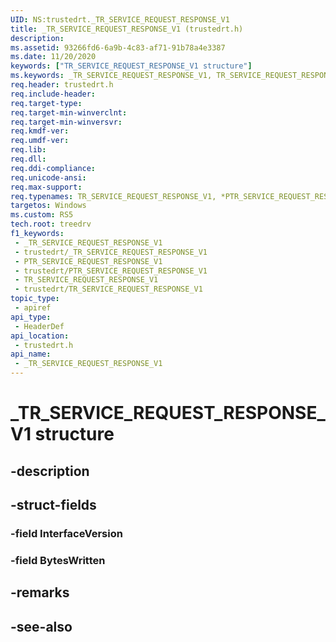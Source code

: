 ```yaml
---
UID: NS:trustedrt._TR_SERVICE_REQUEST_RESPONSE_V1
title: _TR_SERVICE_REQUEST_RESPONSE_V1 (trustedrt.h)
description: 
ms.assetid: 93266fd6-6a9b-4c83-af71-91b78a4e3387
ms.date: 11/20/2020
keywords: ["TR_SERVICE_REQUEST_RESPONSE_V1 structure"]
ms.keywords: _TR_SERVICE_REQUEST_RESPONSE_V1, TR_SERVICE_REQUEST_RESPONSE_V1, *PTR_SERVICE_REQUEST_RESPONSE_V1, *PTR_SERVICE_REQUEST_RESPONSE, TR_SERVICE_REQUEST_RESPONSE
req.header: trustedrt.h
req.include-header: 
req.target-type: 
req.target-min-winverclnt: 
req.target-min-winversvr: 
req.kmdf-ver: 
req.umdf-ver: 
req.lib: 
req.dll: 
req.ddi-compliance: 
req.unicode-ansi: 
req.max-support: 
req.typenames: TR_SERVICE_REQUEST_RESPONSE_V1, *PTR_SERVICE_REQUEST_RESPONSE_V1
targetos: Windows
ms.custom: RS5
tech.root: treedrv
f1_keywords:
 - _TR_SERVICE_REQUEST_RESPONSE_V1
 - trustedrt/_TR_SERVICE_REQUEST_RESPONSE_V1
 - PTR_SERVICE_REQUEST_RESPONSE_V1
 - trustedrt/PTR_SERVICE_REQUEST_RESPONSE_V1
 - TR_SERVICE_REQUEST_RESPONSE_V1
 - trustedrt/TR_SERVICE_REQUEST_RESPONSE_V1
topic_type:
 - apiref
api_type:
 - HeaderDef
api_location:
 - trustedrt.h
api_name:
 - _TR_SERVICE_REQUEST_RESPONSE_V1
---
```


# _TR_SERVICE_REQUEST_RESPONSE_V1 structure

## -description

## -struct-fields

### -field InterfaceVersion

### -field BytesWritten

## -remarks

## -see-also
